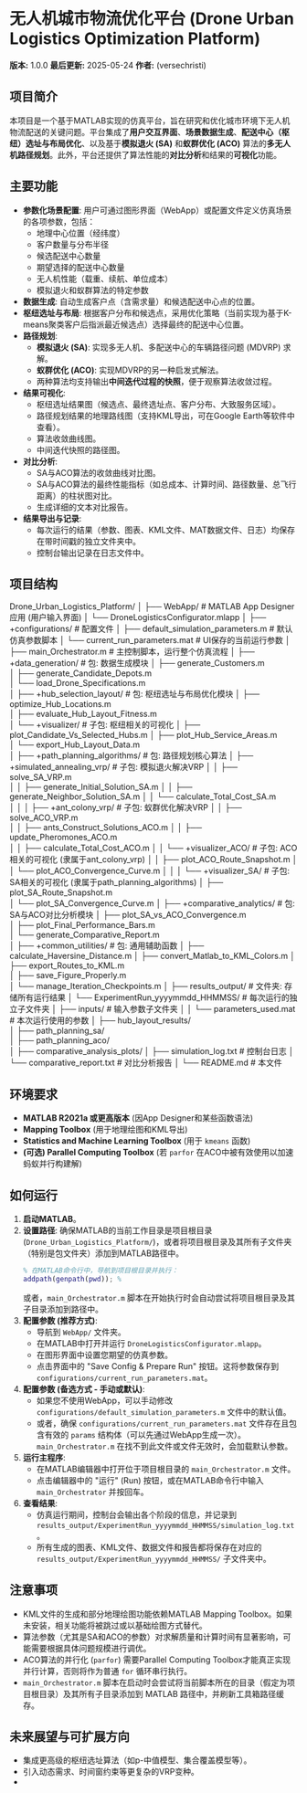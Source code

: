 # 无人机城市物流优化平台 (Drone Urban Logistics Optimization Platform)

**版本:** 1.0.0
**最后更新:** 2025-05-24 
**作者:** (versechristi)

## 项目简介

本项目是一个基于MATLAB实现的仿真平台，旨在研究和优化城市环境下无人机物流配送的关键问题。平台集成了**用户交互界面**、**场景数据生成**、**配送中心（枢纽）选址与布局优化**、以及基于**模拟退火 (SA)** 和**蚁群优化 (ACO)** 算法的**多无人机路径规划**。此外，平台还提供了算法性能的**对比分析**和结果的**可视化**功能。

## 主要功能

* **参数化场景配置**: 用户可通过图形界面（WebApp）或配置文件定义仿真场景的各项参数，包括：
    * 地理中心位置（经纬度）
    * 客户数量与分布半径
    * 候选配送中心数量
    * 期望选择的配送中心数量
    * 无人机性能（载重、续航、单位成本）
    * 模拟退火和蚁群算法的特定参数
* **数据生成**: 自动生成客户点（含需求量）和候选配送中心点的位置。
* **枢纽选址与布局**: 根据客户分布和候选点，采用优化策略（当前实现为基于K-means聚类客户后指派最近候选点）选择最终的配送中心位置。
* **路径规划**:
    * **模拟退火 (SA)**: 实现多无人机、多配送中心的车辆路径问题 (MDVRP) 求解。
    * **蚁群优化 (ACO)**: 实现MDVRP的另一种启发式解法。
    * 两种算法均支持输出**中间迭代过程的快照**，便于观察算法收敛过程。
* **结果可视化**:
    * 枢纽选址结果图（候选点、最终选址点、客户分布、大致服务区域）。
    * 路径规划结果的地理路线图（支持KML导出，可在Google Earth等软件中查看）。
    * 算法收敛曲线图。
    * 中间迭代快照的路径图。
* **对比分析**:
    * SA与ACO算法的收敛曲线对比图。
    * SA与ACO算法的最终性能指标（如总成本、计算时间、路径数量、总飞行距离）的柱状图对比。
    * 生成详细的文本对比报告。
* **结果导出与记录**:
    * 每次运行的结果（参数、图表、KML文件、MAT数据文件、日志）均保存在带时间戳的独立文件夹中。
    * 控制台输出记录在日志文件中。

## 项目结构

Drone_Urban_Logistics_Platform/
│
├── WebApp/                             # MATLAB App Designer 应用 (用户输入界面)
│   └── DroneLogisticsConfigurator.mlapp
│
├── +configurations/                     # 配置文件
│   ├── default_simulation_parameters.m # 默认仿真参数脚本
│   └── current_run_parameters.mat      # UI保存的当前运行参数
│
├── main_Orchestrator.m                 # 主控制脚本，运行整个仿真流程
│
├── +data_generation/                   # 包: 数据生成模块
│   ├── generate_Customers.m           
│   ├── generate_Candidate_Depots.m    
│   └── load_Drone_Specifications.m    
│
├── +hub_selection_layout/              # 包: 枢纽选址与布局优化模块
│   ├── optimize_Hub_Locations.m       
│   ├── evaluate_Hub_Layout_Fitness.m  
│   └── +visualizer/                    # 子包: 枢纽相关的可视化
│       ├── plot_Candidate_Vs_Selected_Hubs.m
│       ├── plot_Hub_Service_Areas.m   
│       └── export_Hub_Layout_Data.m   
│
├── +path_planning_algorithms/          # 包: 路径规划核心算法
│   ├── +simulated_annealing_vrp/       # 子包: 模拟退火解决VRP
│   │   ├── solve_SA_VRP.m             
│   │   ├── generate_Initial_Solution_SA.m
│   │   ├── generate_Neighbor_Solution_SA.m
│   │   └── calculate_Total_Cost_SA.m  
│   │
│   ├── +ant_colony_vrp/                # 子包: 蚁群优化解决VRP
│   │   ├── solve_ACO_VRP.m            
│   │   ├── ants_Construct_Solutions_ACO.m
│   │   ├── update_Pheromones_ACO.m    
│   │   ├── calculate_Total_Cost_ACO.m 
│   │   └── +visualizer_ACO/            # 子包: ACO相关的可视化 (隶属于ant_colony_vrp)
│   │       ├── plot_ACO_Route_Snapshot.m
│   │       └── plot_ACO_Convergence_Curve.m
│   │
│   └── +visualizer_SA/                 # 子包: SA相关的可视化 (隶属于path_planning_algorithms)
│       ├── plot_SA_Route_Snapshot.m   
│       └── plot_SA_Convergence_Curve.m
│
├── +comparative_analytics/             # 包: SA与ACO对比分析模块
│   ├── plot_SA_vs_ACO_Convergence.m   
│   ├── plot_Final_Performance_Bars.m  
│   └── generate_Comparative_Report.m  
│
├── +common_utilities/                  # 包: 通用辅助函数
│   ├── calculate_Haversine_Distance.m 
│   ├── convert_Matlab_to_KML_Colors.m 
│   ├── export_Routes_to_KML.m         
│   ├── save_Figure_Properly.m         
│   └── manage_Iteration_Checkpoints.m 
│
├── results_output/                     # 文件夹: 存储所有运行结果
│   └── ExperimentRun_yyyymmdd_HHMMSS/  # 每次运行的独立子文件夹
│       ├── inputs/                     # 输入参数子文件夹
│       │   └── parameters_used.mat     # 本次运行使用的参数
│       ├── hub_layout_results/        
│       ├── path_planning_sa/          
│       ├── path_planning_aco/         
│       ├── comparative_analysis_plots/
│       ├── simulation_log.txt          # 控制台日志
│       └── comparative_report.txt      # 对比分析报告
│
└── README.md                           # 本文件


## 环境要求

* **MATLAB R2021a 或更高版本** (因App Designer和某些函数语法)
* **Mapping Toolbox** (用于地理绘图和KML导出)
* **Statistics and Machine Learning Toolbox** (用于 `kmeans` 函数)
* **(可选) Parallel Computing Toolbox** (若 `parfor` 在ACO中被有效使用以加速蚂蚁并行构建解)

## 如何运行

1.  **启动MATLAB**。
2.  **设置路径**: 确保MATLAB的当前工作目录是项目根目录 (`Drone_Urban_Logistics_Platform/`)，或者将项目根目录及其所有子文件夹（特别是包文件夹）添加到MATLAB路径中。
    ```matlab
    % 在MATLAB命令行中，导航到项目根目录并执行：
    addpath(genpath(pwd)); %
    ```
    或者，`main_Orchestrator.m` 脚本在开始执行时会自动尝试将项目根目录及其子目录添加到路径中。
3.  **配置参数 (推荐方式)**:
    * 导航到 `WebApp/` 文件夹。
    * 在MATLAB中打开并运行 `DroneLogisticsConfigurator.mlapp`。
    * 在图形界面中设置您期望的仿真参数。
    * 点击界面中的 "Save Config & Prepare Run" 按钮。这将参数保存到 `configurations/current_run_parameters.mat`。
4.  **配置参数 (备选方式 - 手动或默认)**:
    * 如果您不使用WebApp，可以手动修改 `configurations/default_simulation_parameters.m` 文件中的默认值。
    * 或者，确保 `configurations/current_run_parameters.mat` 文件存在且包含有效的 `params` 结构体（可以先通过WebApp生成一次）。`main_Orchestrator.m` 在找不到此文件或文件无效时，会加载默认参数。
5.  **运行主程序**:
    * 在MATLAB编辑器中打开位于项目根目录的 `main_Orchestrator.m` 文件。
    * 点击编辑器中的 "运行" (Run) 按钮，或在MATLAB命令行中输入 `main_Orchestrator` 并按回车。
6.  **查看结果**:
    * 仿真运行期间，控制台会输出各个阶段的信息，并记录到 `results_output/ExperimentRun_yyyymmdd_HHMMSS/simulation_log.txt`。
    * 所有生成的图表、KML文件、数据文件和报告都将保存在对应的 `results_output/ExperimentRun_yyyymmdd_HHMMSS/` 子文件夹中。

## 注意事项

* KML文件的生成和部分地理绘图功能依赖MATLAB Mapping Toolbox。如果未安装，相关功能将被跳过或以基础绘图方式替代。
* 算法参数（尤其是SA和ACO的参数）对求解质量和计算时间有显著影响，可能需要根据具体问题规模进行调优。
* ACO算法的并行化 (`parfor`) 需要Parallel Computing Toolbox才能真正实现并行计算，否则将作为普通 `for` 循环串行执行。
* `main_Orchestrator.m` 脚本在启动时会尝试将当前脚本所在的目录（假定为项目根目录）及其所有子目录添加到 MATLAB 路径中，并刷新工具箱路径缓存。

## 未来展望与可扩展方向

* 集成更高级的枢纽选址算法（如p-中值模型、集合覆盖模型等）。
* 引入动态需求、时间窗约束等更复杂的VRP变种。
*